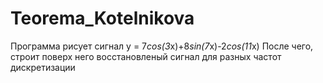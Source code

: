 Teorema_Kotelnikova
===================

Программа рисует сигнал y = 7*cos(3*x)+8*sin(7*x)-2*cos(11*x)
После чего, строит поверх него восстановленый сигнал для разных частот дискретизации
